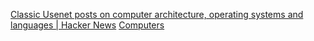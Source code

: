 
[Classic Usenet posts on computer architecture, operating systems and languages | Hacker News](https://news.ycombinator.com/item?id=40404440)
[Computers](https://yarchive.net/comp/index.html)
